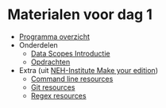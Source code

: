 # Materialen voor dag 1

* [Programma overzicht](programma_dag1.md)
* Onderdelen
	* [Data Scopes Introductie](data_scopes_intro.md)
    * [Opdrachten](opdrachten.md)
* Extra (uit [NEH-Institute Make your edition](https://pittsburgh-neh-institute.github.io/Institute-Materials-2017/))
	* [Command line resources](https://pittsburgh-neh-institute.github.io/Institute-Materials-2017/schedule/week_1/command-line_resources.html) 
	* [Git resources](https://pittsburgh-neh-institute.github.io/Institute-Materials-2017/schedule/week_1/git_resources.html)
	* [Regex resources](https://pittsburgh-neh-institute.github.io/Institute-Materials-2017/schedule/week_1/regex_resources.html)

